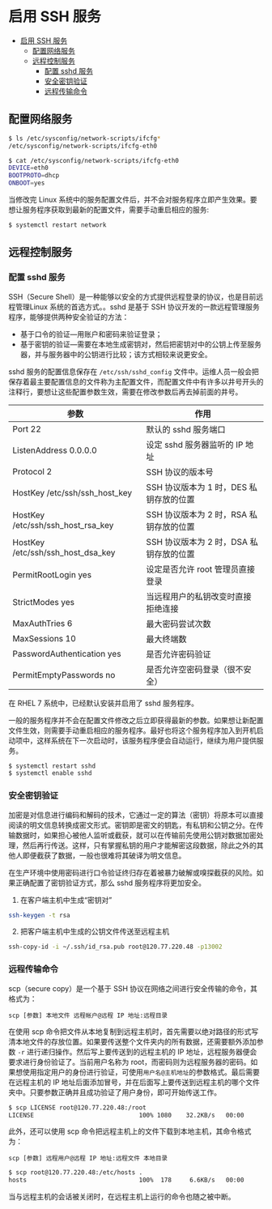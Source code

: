 # 启用 SSH 服务

- [启用 SSH 服务](#启用-ssh-服务)
  - [配置网络服务](#配置网络服务)
  - [远程控制服务](#远程控制服务)
    - [配置 sshd 服务](#配置-sshd-服务)
    - [安全密钥验证](#安全密钥验证)
    - [远程传输命令](#远程传输命令)

## 配置网络服务

```bash
$ ls /etc/sysconfig/network-scripts/ifcfg*
/etc/sysconfig/network-scripts/ifcfg-eth0

$ cat /etc/sysconfig/network-scripts/ifcfg-eth0
DEVICE=eth0
BOOTPROTO=dhcp
ONBOOT=yes
```

当修改完 Linux 系统中的服务配置文件后，并不会对服务程序立即产生效果。要想让服务程序获取到最新的配置文件，需要手动重启相应的服务:

```bash
$ systemctl restart network
```

## 远程控制服务

### 配置 sshd 服务

SSH（Secure Shell）是一种能够以安全的方式提供远程登录的协议，也是目前远程管理Linux 系统的首选方式。。sshd 是基于 SSH 协议开发的一款远程管理服务程序，能够提供两种安全验证的方法：

- 基于口令的验证—用账户和密码来验证登录；
- 基于密钥的验证—需要在本地生成密钥对，然后把密钥对中的公钥上传至服务器，并与服务器中的公钥进行比较；该方式相较来说更安全。

sshd 服务的配置信息保存在 `/etc/ssh/sshd_config` 文件中。运维人员一般会把保存着最主要配置信息的文件称为主配置文件，而配置文件中有许多以井号开头的注释行，要想让这些配置参数生效，需要在修改参数后再去掉前面的井号。

| 参数 | 作用 |
| --------- | --------- |
| Port 22 | 默认的 sshd 服务端口 |
| ListenAddress 0.0.0.0 | 设定 sshd 服务器监听的 IP 地址 |
| Protocol 2 | SSH 协议的版本号 |
| HostKey /etc/ssh/ssh_host_key | SSH 协议版本为 1 时，DES 私钥存放的位置 |
| HostKey /etc/ssh/ssh_host_rsa_key | SSH 协议版本为 2 时，RSA 私钥存放的位置 |
| HostKey /etc/ssh/ssh_host_dsa_key | SSH 协议版本为 2 时，DSA 私钥存放的位置 |
| PermitRootLogin yes | 设定是否允许 root 管理员直接登录 |
| StrictModes yes | 当远程用户的私钥改变时直接拒绝连接 |
| MaxAuthTries 6 | 最大密码尝试次数 |
| MaxSessions 10 | 最大终端数 |
| PasswordAuthentication yes | 是否允许密码验证 |
| PermitEmptyPasswords no | 是否允许空密码登录（很不安全） |

在 RHEL 7 系统中，已经默认安装并启用了 sshd 服务程序。

一般的服务程序并不会在配置文件修改之后立即获得最新的参数。如果想让新配置文件生效，则需要手动重启相应的服务程序。最好也将这个服务程序加入到开机启动项中，这样系统在下一次启动时，该服务程序便会自动运行，继续为用户提供服务。

```bash
$ systemctl restart sshd
$ systemctl enable sshd
```

### 安全密钥验证

加密是对信息进行编码和解码的技术，它通过一定的算法（密钥）将原本可以直接阅读的明文信息转换成密文形式。密钥即是密文的钥匙，有私钥和公钥之分。在传输数据时，如果担心被他人监听或截获，就可以在传输前先使用公钥对数据加密处理，然后再行传送。这样，只有掌握私钥的用户才能解密这段数据，除此之外的其他人即便截获了数据，一般也很难将其破译为明文信息。

在生产环境中使用密码进行口令验证终归存在着被暴力破解或嗅探截获的风险。如果正确配置了密钥验证方式，那么 sshd 服务程序将更加安全。

1. 在客户端主机中生成“密钥对”

```bash
ssh-keygen -t rsa
```

2. 把客户端主机中生成的公钥文件传送至远程主机

```bash
ssh-copy-id -i ~/.ssh/id_rsa.pub root@120.77.220.48 -p13002
```

### 远程传输命令

scp（secure copy）是一个基于 SSH 协议在网络之间进行安全传输的命令，其格式为：

```
scp [参数] 本地文件 远程帐户@远程 IP 地址:远程目录
```

在使用 scp 命令把文件从本地复制到远程主机时，首先需要以绝对路径的形式写清本地文件的存放位置。如果要传送整个文件夹内的所有数据，还需要额外添加参数 `-r` 进行递归操作。然后写上要传送到的远程主机的 IP 地址，远程服务器便会要求进行身份验证了。当前用户名称为 root，而密码则为远程服务器的密码。如果想使用指定用户的身份进行验证，可使用`用户名@主机地址`的参数格式。最后需要在远程主机的 IP 地址后面添加冒号，并在后面写上要传送到远程主机的哪个文件夹中。只要参数正确并且成功验证了用户身份，即可开始传送工作。

```bash
$ scp LICENSE root@120.77.220.48:/root
LICENSE                             100% 1080    32.2KB/s   00:00
```

此外，还可以使用 scp 命令把远程主机上的文件下载到本地主机，其命令格式为：

```
scp [参数] 远程用户@远程 IP 地址:远程文件 本地目录
```

```bash
$ scp root@120.77.220.48:/etc/hosts .
hosts                               100%  178     6.6KB/s   00:00
```

当与远程主机的会话被关闭时，在远程主机上运行的命令也随之被中断。
